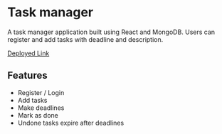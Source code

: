 # Task manager

A task manager application built using React and MongoDB.
Users can register and add tasks with deadline and description.

[Deployed Link](https://task-manager-kp9d.vercel.app/)

## Features

-   Register / Login
-   Add tasks
-   Make deadlines
-   Mark as done
-   Undone tasks expire after deadlines
